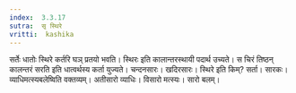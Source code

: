```yaml
---
index:  3.3.17
sutra:  सृ स्थिरे
vritti:  kashika 
---
```


सर्तेः धातोः स्थिरे कर्तरि घञ् प्रतयो भवति। स्थिरः इति कालान्तरस्थायी पदार्थ उच्यते। स चिरं तिष्ठन् कालन्तरं सरति इति धात्वर्थस्य कर्ता युज्यते। चन्दनसारः। खदिरसारः। स्थिरे इति किम्? सर्ता। सारकः। व्याधिमत्स्यबलेष्विति वक्तव्यम्। अतीसारो व्याधिः। विसारो मत्स्यः। सारो बलम्।

